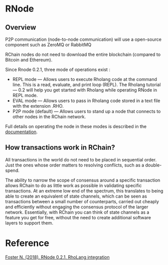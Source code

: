 # RNode

## Overview

P2P communication (node-to-node communication) will use a open-source component such as ZeroMQ or RabbitMQ

RChain nodes do not need to download the entire blockchain (compared to Bitcoin and Ethereum).

Since Rnode 0.2.1, three mode of operations exist :

- REPL mode — Allows users to execute Rholang code at the command line. This is a read, evaluate, and print loop (REPL). The Rholang tutorial — 0.2 will help you get started with Rholang while operating RNode in REPL mode.
- EVAL mode — Allows users to pass in Rholang code stored in a text file with the extension .RHO.
- P2P mode (default) — Allows users to stand up a node that connects to other nodes in the RChain network.

Full details on operating the node in these modes is described in the [documentation](https://github.com/rchain/rchain/blob/master/node/README.md).

## How transactions work in RChain?

All transactions in the world do not need to be placed in sequential order. Just the ones whose order matters to resolving conflicts, such as a double-spend.

The ability to narrow the scope of consensus around a specific transaction allows RChain to do as little work as possible in validating specific transactions. At an extreme low end of the spectrum, this translates to being able to create an equivalent of state channels, which can be seen as transactions between a small number of counterparts, carried out cheaply and efficiently without engaging the consensus protocol of the larger network. Essentially, with RChain you can think of state channels as a feature you get for free, without the need to create additional software layers to support them.

# Reference 

[Foster N. (2018). RNode 0.2.1, RhoLang integration](https://medium.com/rchain-cooperative/rnode-0-2-1-integrates-rholang-to-the-rchain-node-183c0e13b024)
